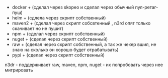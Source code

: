 
* docker + (сделал через skopeo и сделал через обычный пул-ретаг-пуш)
* helm   + (сдлела через скрипт собственный)
* maven2 + (сделал через скрипт собсвтенный , n3rd опят только скачивает но не пушит)
* npm    + (сделал через скрипт собственный)
* nuget  + (сделал через скрипт собственный)
* raw    + (сделал через скрипт собственный, а так же чекер вшил, не знаю на сколько он хорошо будет отрабатывать)
* pypi   + (сделал через скрипт собственный)



n3dr - поддерживает raw, maven, npm, nuget - их попробовать через нее мигрировать